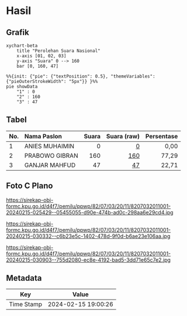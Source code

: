 # Hasil

## Grafik

```mermaid
xychart-beta
    title "Perolehan Suara Nasional"
    x-axis [01, 02, 03]
    y-axis "Suara" 0 --> 160
    bar [0, 160, 47]
```

```mermaid
%%{init: {"pie": {"textPosition": 0.5}, "themeVariables": {"pieOuterStrokeWidth": "5px"}} }%%
pie showData
    "1" : 0
    "2" : 160
    "3" : 47
```

## Tabel

| No. | Nama Paslon    | Suara | Suara (raw) | Persentase |
|:--- |:-------------- | -----:| -----------:| ----------:|
| 1   | ANIES MUHAIMIN | 0     | [0][p-1]    | 0,00       |
| 2   | PRABOWO GIBRAN | 160   | [160][p-2]  | 77,29      |
| 3   | GANJAR MAHFUD  | 47    | [47][p-3]   | 22,71      |


[p-1]: https://github.com/gigit-pemilu/pemilu-2024/blob/main/pilpres/hitung-suara/sub/82-maluku-utara/sub/07-pulau-morotai/sub/03-morotai-jaya/sub/2011-sopi-majiko/sub/001-tps/sub/paslon-1.txt
[p-2]: https://github.com/gigit-pemilu/pemilu-2024/blob/main/pilpres/hitung-suara/sub/82-maluku-utara/sub/07-pulau-morotai/sub/03-morotai-jaya/sub/2011-sopi-majiko/sub/001-tps/sub/paslon-2.txt
[p-3]: https://github.com/gigit-pemilu/pemilu-2024/blob/main/pilpres/hitung-suara/sub/82-maluku-utara/sub/07-pulau-morotai/sub/03-morotai-jaya/sub/2011-sopi-majiko/sub/001-tps/sub/paslon-3.txt

## Foto C Plano

https://sirekap-obj-formc.kpu.go.id/d4f7/pemilu/ppwp/82/07/03/20/11/8207032011001-20240215-025429--05455055-d90e-474b-ad0c-298aa6e29cd4.jpg

https://sirekap-obj-formc.kpu.go.id/d4f7/pemilu/ppwp/82/07/03/20/11/8207032011001-20240215-030332--c6b23e5c-1402-478d-9f0d-b6ae23e106aa.jpg

https://sirekap-obj-formc.kpu.go.id/d4f7/pemilu/ppwp/82/07/03/20/11/8207032011001-20240215-030903--755d2080-ec8e-4192-bad5-3dd71e65c7e2.jpg


## Metadata

| Key        | Value               |
| ---------- | ------------------- |
| Time Stamp | 2024-02-15 19:00:26 |



